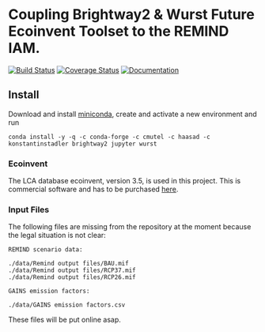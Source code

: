 # Coupling Brightway2 & Wurst Future Ecoinvent Toolset to the REMIND IAM.

[![Build Status](https://travis-ci.org/romainsacchi/rmnd-lca.svg?branch=master)](https://travis-ci.org/romainsacchi/rmnd-lca) [![Coverage Status](https://coveralls.io/repos/github/romainsacchi/rmnd-lca/badge.svg?branch=master)](https://coveralls.io/github/romainsacchi/rmnd-lca?branch=master) [![Documentation](https://readthedocs.org/projects/rmnd-lca/badge/?version=latest)](https://rmnd-lca.readthedocs.io/en/latest/)


## Install

Download and install [miniconda](https://conda.io/miniconda.html), create and activate a new environment and run
```
conda install -y -q -c conda-forge -c cmutel -c haasad -c konstantinstadler brightway2 jupyter wurst
```

### Ecoinvent

The LCA database ecoinvent, version 3.5, is used in this project. This is commercial software and has to be purchased [here](https://www.ecoinvent.org/).

### Input Files

The following files are missing from the repository at the moment because the legal situation is not clear:
```
REMIND scenario data:

./data/Remind output files/BAU.mif
./data/Remind output files/RCP37.mif
./data/Remind output files/RCP26.mif

GAINS emission factors:

./data/GAINS emission factors.csv
```

These files will be put online asap. 

